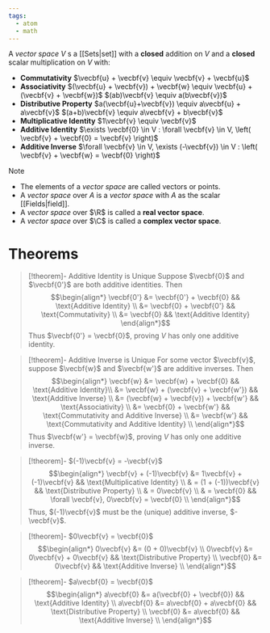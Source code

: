 ```yaml
---
tags:
  - atom
  - math
---
```

A *vector space* $V$ s a [[Sets|set]] with a **closed** addition on $V$ and a **closed** scalar multiplication on $V$ with:
- **Commutativity**
  $\vecbf{u} + \vecbf{v} \equiv \vecbf{v} + \vecbf{u}$
- **Associativity**
  $(\vecbf{u} + \vecbf{v}) + \vecbf{w} \equiv \vecbf{u} + (\vecbf{v} + \vecbf{w})$
  $(ab)\vecbf{v} \equiv a(b\vecbf{v})$
- **Distributive Property**
  $a(\vecbf{u}+\vecbf{v}) \equiv a\vecbf{u} + a\vecbf{v}$
  $(a+b)\vecbf{v} \equiv a\vecbf{v} + b\vecbf{v}$
- **Multiplicative Identity**
  $1\vecbf{v} \equiv \vecbf{v}$
- **Additive Identity**
  $\exists \vecbf{0} \in V : \forall \vecbf{v} \in V, \left( \vecbf{v} + \vecbf{0} = \vecbf{v} \right)$
- **Additive Inverse**
  $\forall \vecbf{v} \in V, \exists (-\vecbf{v}) \in V : \left( \vecbf{v} + \vecbf{w} = \vecbf{0} \right)$


> [!note]
> - The elements of a *vector space* are called vectors or points.
> - A *vector space* over $A$ is a *vector space* with $A$ as the scalar [[Fields|field]].
> - A *vector space* over $\R$ is called a **real vector space**.
> - A *vector space* over $\C$ is called a **complex vector space**.

# Theorems
> [!theorem]- Additive Identity is Unique
> Suppose $\vecbf{0}$ and $\vecbf{0'}$ are both additive identities. Then
> $$\begin{align*}
>	\vecbf{0'} &= \vecbf{0'} + \vecbf{0} && \text{Additive Identity} \\
>	&= \vecbf{0} + \vecbf{0'} && \text{Commutativity} \\
>	&= \vecbf{0} && \text{Additive Identity}
> \end{align*}$$
> Thus $\vecbf{0'} = \vecbf{0}$, proving $V$ has only one additive identity.

> [!theorem]- Additive Inverse is Unique
> For some vector $\vecbf{v}$, suppose $\vecbf{w}$ and $\vecbf{w'}$ are additive inverses. Then
> $$\begin{align*}
> \vecbf{w} &= \vecbf{w} + \vecbf{0} && \text{Additive Identity}\\
> &= \vecbf{w} + (\vecbf{v} + \vecbf{w'}) && \text{Additive Inverse} \\
> &= (\vecbf{w} + \vecbf{v}) + \vecbf{w'} && \text{Associativity} \\
> &= \vecbf{0} + \vecbf{w'} && \text{Commutativity and Additive Inverse} \\
> &= \vecbf{w'} && \text{Commutativity and Additive Identity} \\
> \end{align*}$$
> Thus $\vecbf{w'} = \vecbf{w}$, proving $V$ has only one additive inverse.

> [!theorem]- $(-1)\vecbf{v} = -\vecbf{v}$
> $$\begin{align*}
> 	\vecbf{v} + (-1)\vecbf{v} &= 1\vecbf{v} + (-1)\vecbf{v} && \text{Multiplicative Identity} \\
> 	& = (1 + (-1))\vecbf{v} && \text{Distributive Property} \\
> 	& = 0\vecbf{v} \\
> 	& = \vecbf{0} && \forall \vecbf{v}, 0\vecbf{v} = \vecbf{0} \\
> \end{align*}$$
> Thus, $(-1)\vecbf{v}$ must be the (unique) additive inverse, $-\vecbf{v}$.

> [!theorem]- $0\vecbf{v} = \vecbf{0}$
> $$\begin{align*}
> 	0\vecbf{v} &= (0 + 0)\vecbf{v} \\
> 	0\vecbf{v} &= 0\vecbf{v} + 0\vecbf{v} && \text{Distributive Property} \\
> 	\vecbf{0} &= 0\vecbf{v} && \text{Additive Inverse} \\
> \end{align*}$$

> [!theorem]- $a\vecbf{0} = \vecbf{0}$
> $$\begin{align*}
> 	a\vecbf{0} &= a(\vecbf{0} + \vecbf{0}) && \text{Additive Identity} \\
> 	a\vecbf{0} &= a\vecbf{0} + a\vecbf{0} && \text{Distributive Property} \\
> 	\vecbf{0} &= a\vecbf{0} && \text{Additive Inverse} \\
> \end{align*}$$